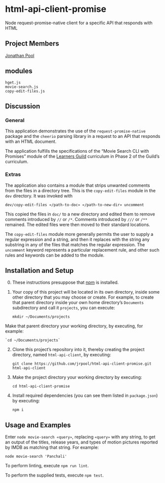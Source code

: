 # html-api-client-promise

Node request-promise-native client for a specific API that responds with HTML

## Project Members

[Jonathan Pool](https://github.com/jrpool)

## modules

```
hget.js
movie-search.js
copy-edit-files.js
```

## Discussion

### General

This application demonstrates the use of the `request-promise-native` package and the `cheerio` parsing library in a request to an API that responds with an HTML document.

The application fulfills the specifications of the “Movie Search CLI with Promises” module of the [Learners Guild][lg] curriculum in Phase 2 of the Guild’s curriculum.

### Extras

The application also contains a module that strips unwanted comments from the files in a directory tree. This is the `copy-edit-files` module in the `dev` directory. It was invoked with

`dev/copy-edit-files «/path-to-doc» «/path-to-new-dir» uncomment`

This copied the files in `doc/` to a new directory and edited them to remove comments introduced by `//` or `/*`. Comments introduced by `///` or `/**` remained. The edited files were then moved to their standard locations.

The `copy-edit-files` module more generally permits the user to supply a regular expression and a string, and then it replaces with the string any substring in any of the files that matches the regular expression. The `uncomment` keyword represents a particular replacement rule, and other such rules and keywords can be added to the module.

## Installation and Setup

0. These instructions presuppose that [npm][npm] is installed.

1. Your copy of this project will be located in its own directory, inside some other directory that you may choose or create. For example, to create that parent directory inside your own home directory’s `Documents` subdirectory and call it `projects`, you can execute:

    `mkdir ~/Documents/projects`

Make that parent directory your working directory, by executing, for example:

    `cd ~/Documents/projects`

2. Clone this project’s repository into it, thereby creating the project directory, named `html-api-client`, by executing:

    `git clone https://github.com/jrpool/html-api-client-promise.git html-api-client`

2. Make the project directory your working directory by executing:

    `cd html-api-client-promise`

3. Install required dependencies (you can see them listed in `package.json`) by executing:

    `npm i`

## Usage and Examples

Enter `node movie-search «query»`, replacing `«query»` with any string, to get an output of the titles, release years, and types of motion pictures reported by IMDB as matching that string. For example:

`node movie-search 'Panchali'`

To perform linting, execute `npm run lint`.

To perform the supplied tests, execute `npm test`.

[lg]: https://www.learnersguild.org
[npm]: https://www.npmjs.com/
